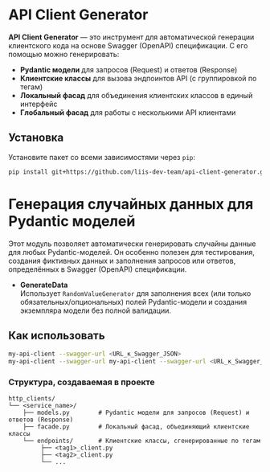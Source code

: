# API Client Generator


**API Client Generator** — это инструмент для автоматической генерации клиентского кода на основе Swagger (OpenAPI) спецификации. С его помощью можно генерировать:

- **Pydantic модели** для запросов (Request) и ответов (Response)
- **Клиентские классы** для вызова эндпоинтов API (с группировкой по тегам)
- **Локальный фасад** для объединения клиентских классов в единый интерфейс
- **Глобальный фасад** для работы с несколькими API клиентами

## Установка

Установите пакет со всеми зависимостями через `pip`:

```bash
pip install git+https://github.com/liis-dev-team/api-client-generator.git@django-parse
```

# Генерация случайных данных для Pydantic моделей

Этот модуль позволяет автоматически генерировать случайны данные для любых Pydantic-моделей. Он особенно полезен для тестирования, создания фиктивных данных и заполнения запросов или ответов, определённых в Swagger (OpenAPI) спецификации.

- **GenerateData**  
  Использует `RandomValueGenerator` для заполнения всех (или только обязательных/опциональных) полей Pydantic-модели и создания экземпляра модели без полной валидации.

## Как использовать
```bash
my-api-client --swagger-url <URL_к_Swagger_JSON>
my-api-client --swagger-url my-api-client --swagger-url <URL_к_Swagger_JSON> --django
```
### Структура, создаваемая в проекте
```
http_clients/
└── <service_name>/
    ├── models.py        # Pydantic модели для запросов (Request) и ответов (Response)
    ├── facade.py        # Локальный фасад, объединяющий клиентские классы
    └── endpoints/       # Клиентские классы, сгенерированные по тегам
         ├── <tag1>_client.py
         ├── <tag2>_client.py
         └── ...
```
